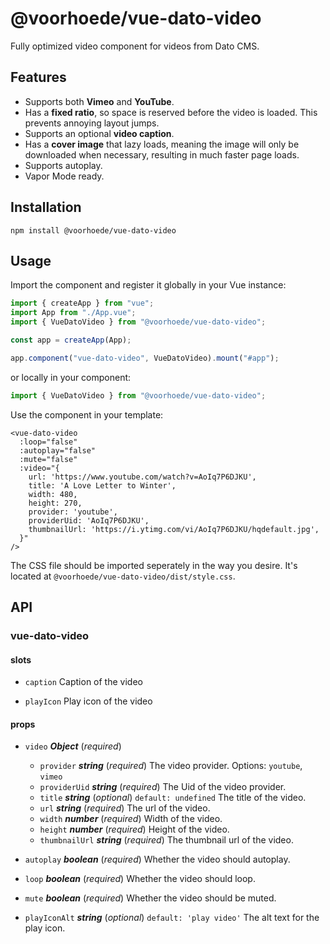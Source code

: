 # @voorhoede/vue-dato-video

Fully optimized video component for videos from Dato CMS.

## Features

- Supports both **Vimeo** and **YouTube**.
- Has a **fixed ratio**, so space is reserved before the video is loaded. This prevents annoying layout jumps.
- Supports an optional **video caption**.
- Has a **cover image** that lazy loads, meaning the image will only be downloaded when necessary, resulting in much faster page loads.
- Supports autoplay.
- Vapor Mode ready.

## Installation

```
npm install @voorhoede/vue-dato-video
```

## Usage

Import the component and register it globally in your Vue instance:

```js
import { createApp } from "vue";
import App from "./App.vue";
import { VueDatoVideo } from "@voorhoede/vue-dato-video";

const app = createApp(App);

app.component("vue-dato-video", VueDatoVideo).mount("#app");
```

or locally in your component:

```js
import { VueDatoVideo } from "@voorhoede/vue-dato-video";
```

Use the component in your template:

```vue
<vue-dato-video
  :loop="false"
  :autoplay="false"
  :mute="false"
  :video="{
    url: 'https://www.youtube.com/watch?v=AoIq7P6DJKU',
    title: 'A Love Letter to Winter',
    width: 480,
    height: 270,
    provider: 'youtube',
    providerUid: 'AoIq7P6DJKU',
    thumbnailUrl: 'https://i.ytimg.com/vi/AoIq7P6DJKU/hqdefault.jpg',
  }"
/>
```

The CSS file should be imported seperately in the way you desire. It's located at `@voorhoede/vue-dato-video/dist/style.css`.

## API

### vue-dato-video

#### slots

- `caption` Caption of the video

- `playIcon` Play icon of the video

#### props

- `video` **_Object_** (_required_)

  - `provider` **_string_** (_required_)
    The video provider. Options: `youtube`, `vimeo`
  - `providerUid` **_string_** (_required_)
    The Uid of the video provider.
  - `title` **_string_** (_optional_) `default: undefined`
    The title of the video.
  - `url` **_string_** (_required_)
    The url of the video.
  - `width` **_number_** (_required_)
    Width of the video.
  - `height` **_number_** (_required_)
    Height of the video.
  - `thumbnailUrl` **_string_** (_required_)
    The thumbnail url of the video.

- `autoplay` **_boolean_** (_required_)
  Whether the video should autoplay.

- `loop` **_boolean_** (_required_)
  Whether the video should loop.

- `mute` **_boolean_** (_required_)
  Whether the video should be muted.

- `playIconAlt` **_string_** (_optional_) `default: 'play video'`
  The alt text for the play icon.
